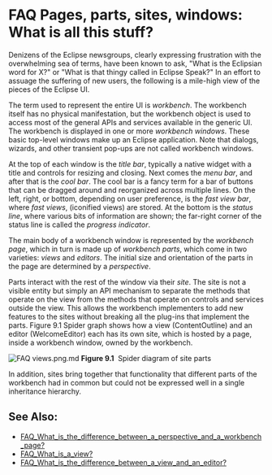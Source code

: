 

FAQ Pages, parts, sites, windows: What is all this stuff?
=========================================================

Denizens of the Eclipse newsgroups, clearly expressing frustration with the overwhelming sea of terms, have been known to ask, "What is the Eclipsian word for X?" or "What is that thingy called in Eclipse Speak?" In an effort to assuage the suffering of new users, the following is a mile-high view of the pieces of the Eclipse UI.

The term used to represent the entire UI is _workbench_. The workbench itself has no physical manifestation, but the workbench object is used to access most of the general APIs and services available in the generic UI. The workbench is displayed in one or more _workbench windows_. These basic top-level windows make up an Eclipse application. Note that dialogs, wizards, and other transient pop-ups are not called workbench windows.

At the top of each window is the _title bar_, typically a native widget with a title and controls for resizing and closing. Next comes the _menu bar_, and after that is the _cool bar_. The cool bar is a fancy term for a bar of buttons that can be dragged around and reorganized across multiple lines. On the left, right, or bottom, depending on user preference, is the _fast view bar_, where _fast views_, (iconified views) are stored. At the bottom is the _status line_, where various bits of information are shown; the far-right corner of the status line is called the _progress indicator_.

The main body of a workbench window is represented by the _workbench page_, which in turn is made up of _workbench parts_, which come in two varieties: _views_ and _editors_. The initial size and orientation of the parts in the page are determined by a _perspective_.

Parts interact with the rest of the window via their _site_. The site is not a visible entity but simply an API mechanism to separate the methods that operate on the view from the methods that operate on controls and services outside the view. This allows the workbench implementers to add new features to the sites without breaking all the plug-ins that implement the parts. Figure 9.1 Spider graph shows how a view (ContentOutline) and an editor (WelcomeEditor) each has its own site, which is hosted by a page, inside a workbench window, owned by the workbench.

![FAQ views.png](https://raw.githubusercontent.com/eclipse/gef-classic/master/docs/images./FAQ_views.png).md 
**Figure 9.1**  Spider diagram of site parts

In addition, sites bring together that functionality that different parts of the workbench had in common but could not be expressed well in a single inheritance hierarchy.

See Also:
---------

*   [FAQ\_What\_is\_the\_difference\_between\_a\_perspective\_and\_a\_workbench_page?](./FAQ_What_is_the_difference_between_a_perspective_and_a_workbench_page.md "FAQ What is the difference between a perspective and a workbench page?")
*   [FAQ\_What\_is\_a\_view?](./FAQ_What_is_a_view.md "FAQ What is a view?")
*   [FAQ\_What\_is\_the\_difference\_between\_a\_view\_and\_an\_editor?](./FAQ_What_is_the_difference_between_a_view_and_an_editor.md "FAQ What is the difference between a view and an editor?")

